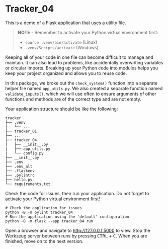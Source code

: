 # Tracker_04

This is a demo of a Flask application that uses a utility file.

> **NOTE** - Remember to activate your Python virtual environment first:
>
> - `source .venv/bin/activate` (Linux)
> - `.venv/Scripts/activate` (Windows)

Keeping all of your code in one file can become difficult to manage and maintain. It can also lead to problems, like accidentally overwriting variables or circular imports. Breaking up your Python code into modules helps you keep your project organized and allows you to reuse code.

In this package, we broke out the `check_system()` function into a separate helper file named `app_utils.py`. We also created a separate function named `validate_inputs()`, which we will use often to ensure arguments of other functions and methods are of the correct type and are not empty.

Your application structure should be like the following:

```text
tracker
├── .venv
|   └── ...
├── tracker_01
├── ...
├── tracker_04
|   ├── __init__.py
|   ├── app_utils.py
|   └── config.py
├── __init__.py
├── .env
├── .env_alt
├── .flaskenv
├── .pylintrc
├── hello.py
└── requirements.txt
```

Check the code for issues, then run your application. Do not forget to activate your Python virtual environment first!

```shell
# Check the application for issues
python -B -m pylint tracker_04
# Run the application using the 'default' configuration
python -B -m flask --app tracker_04 run
```

Open a browser and navigate to <http://127.0.0.1:5000> to view. Stop the Werkzeug server between runs by pressing <kbd>CTRL</kbd> +  <kbd>C</kbd>. When you are finished, move on to the next version.
